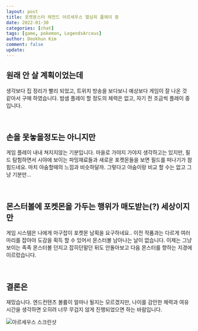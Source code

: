 ```yaml
---
layout: post
title: 포켓몬스터 레전드 아르세우스 열심히 플레이 중
date: 2022-01-30
categories: [chat]
tags: [game, pokemon, LegendsArceus]
author: Deokhun Kim
comment: false
update:
---
```


## 원래 안 살 계획이었는데
생각보다 집 정리가 빨리 되었고, 트위치 방송을 보다보니 예상보다 게임이 잘 나온 것 같아서 구매 하였습니다.
밤샘 플레이 할 정도의 체력은 없고, 자기 전 조금씩 플레이 중 입니다.

<br/>

## 손을 못놓을정도는 아니지만
게임 플레이 내내 쳐지지않는 기분입니다.
마을로 가야지 가야지 생각하고는 있지만, 필드 탐험하면서 시야에 보이는 파밍재료들과 새로운 포켓몬들을 보면 필드를 떠나기가 참 힘드네요. 마치 야숨할때의 느낌과 비슷하달까.
그렇다고 야숨이랑 비교 할 수는 없고 그냥 기분만...

<br/>

## 몬스터볼에 포켓몬을 가두는 행위가 매도받는(?) 세상이지만
게임 시스템은 나에게 마구잡이 포켓몬 남획을 요구하네요..
이전 작품과는 다르게 여러마리를 잡아야 도감을 획득 할 수 있어서 몬스터볼 남아나는 날이 없습니다.
이제는 그냥 보이는 족족 몬스터볼 던지고 잡히던말던 뒤도 안돌아보고 다음 몬스터를 향하는 지경에 이르렀습니다.

<br/>

## 결론은
재밌습니다.
엔드컨텐츠 볼륨이 얼마나 될지는 모르겠지만, 나이를 감안한 체력과 여유시간을 생각하면 오히려 너무 무겁지 않게 진행되었으면 하는 바람입니다.

![아르세우스 스크린샷](/_posts/2022-01/IMG_8393.JPG)
